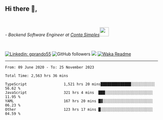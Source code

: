 <h2>Hi there  👋,</h2> </br>

<p><em>- Backend Software Engineer at <a href="https://contasimples.com">Conta Simples</a><img src="https://media.giphy.com/media/WUlplcMpOCEmTGBtBW/giphy.gif" width="30"> 
</em></p></br>


[![Linkedin: gprando55](https://img.shields.io/badge/-gprando55-blue?style=flat-square&logo=Linkedin&logoColor=white&link=https://www.linkedin.com/in/prandogabriel/)](https://www.linkedin.com/in/prandogabriel)
![GitHub followers](https://img.shields.io/github/followers/prandogabriel?label=Follow&style=social)
![](https://visitor-badge.glitch.me/badge?page_id=prandogabriel.prandogabriel)
[![Waka Readme](https://github.com/prandogabriel/prandogabriel/actions/workflows/update-stats.yml.yml/badge.svg)](https://github.com/prandogabriel/prandogabriel/actions/workflows/update-stats.yml.yml)

---

<!--START_SECTION:waka-->

```golang
From: 09 June 2020 - To: 25 November 2023

Total Time: 2,563 hrs 36 mins

TypeScript                 1,521 hrs 20 mins██████████████░░░░░░░░░░░   56.62 %
JavaScript                 321 hrs 4 mins  ███░░░░░░░░░░░░░░░░░░░░░░   11.95 %
YAML                       167 hrs 20 mins █▓░░░░░░░░░░░░░░░░░░░░░░░   06.23 %
Other                      123 hrs 17 mins █░░░░░░░░░░░░░░░░░░░░░░░░   04.59 %
```

<!--END_SECTION:waka-->
